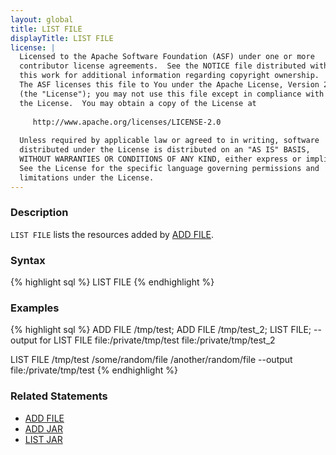 ```yaml
---
layout: global
title: LIST FILE
displayTitle: LIST FILE
license: |
  Licensed to the Apache Software Foundation (ASF) under one or more
  contributor license agreements.  See the NOTICE file distributed with
  this work for additional information regarding copyright ownership.
  The ASF licenses this file to You under the Apache License, Version 2.0
  (the "License"); you may not use this file except in compliance with
  the License.  You may obtain a copy of the License at
 
     http://www.apache.org/licenses/LICENSE-2.0
 
  Unless required by applicable law or agreed to in writing, software
  distributed under the License is distributed on an "AS IS" BASIS,
  WITHOUT WARRANTIES OR CONDITIONS OF ANY KIND, either express or implied.
  See the License for the specific language governing permissions and
  limitations under the License.
---
```


### Description

`LIST FILE` lists the resources added by [ADD FILE](sql-ref-syntax-aux-resource-mgmt-add-file.html).

### Syntax

{% highlight sql %}
LIST FILE
{% endhighlight %}

### Examples

{% highlight sql %}
ADD FILE /tmp/test;
ADD FILE /tmp/test_2;
LIST FILE;
-- output for LIST FILE
file:/private/tmp/test
file:/private/tmp/test_2

LIST FILE /tmp/test /some/random/file /another/random/file
--output
file:/private/tmp/test
{% endhighlight %}

### Related Statements

 * [ADD FILE](sql-ref-syntax-aux-resource-mgmt-add-file.html)
 * [ADD JAR](sql-ref-syntax-aux-resource-mgmt-add-jar.html)
 * [LIST JAR](sql-ref-syntax-aux-resource-mgmt-list-jar.html)


